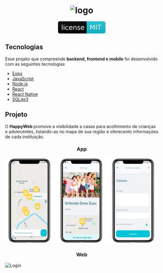 <div align="center">
    <h1> 
    <img src="/frontend/src/assets/logo.png" alt="logo">
    </h1>
    <a href="HappyWeb/blob/master/LICENSE">
        <img src="/gitImages/mit.svg" alt="LICENSE_MIT">
    </a>
</div>

<h2>Tecnologias</h2>
<p>Esse projeto que compreende <strong>backend, frontend e mobile</strong> foi desenvolvido com as seguintes tecnologias</p>

<ul>
    <li>
        <a target="_blank" href="https://expo.io/" rel="noopener noreferrer">Expo</a>
    </li>
    <li>
        <a href="#" rel="noopener noreferrer">JavaScript</a>
    </li>
    <li>
        <a target="_blank" href="https://nodejs.org/en/" rel="noopener noreferrer">Node.js</a>
    </li>
    <li>
        <a target="_blank" href="https://pt-br.reactjs.org/" rel="noopener noreferrer">React</a>
    </li>
    <li>
        <a target="_blank" href="https://reactnative.dev/" rel="noopener noreferrer">React Native</a>
    </li>
    <li>
        <a target="_blank" href="https://www.sqlite.org/index.html" rel="noopener noreferrer">SQLite3</a>
    </li>
</ul>

<h2>Projeto</h2>
<p>O <strong> HappyWeb </strong> promove a visibilidade a casas para acolhimento de crianças e adolecentes, listando-as no mapa de sua região e oferecento informações de cada instituição.</p>

<h3 align="center">App</h3>
<img src="/gitImages/appScreens.png" style="max-width:100%;" alt="app">

<h3 align="center">Web</h3>
<img src="/gitImages/loginScreen.png" style="max-width:100%;" alt="Login">
